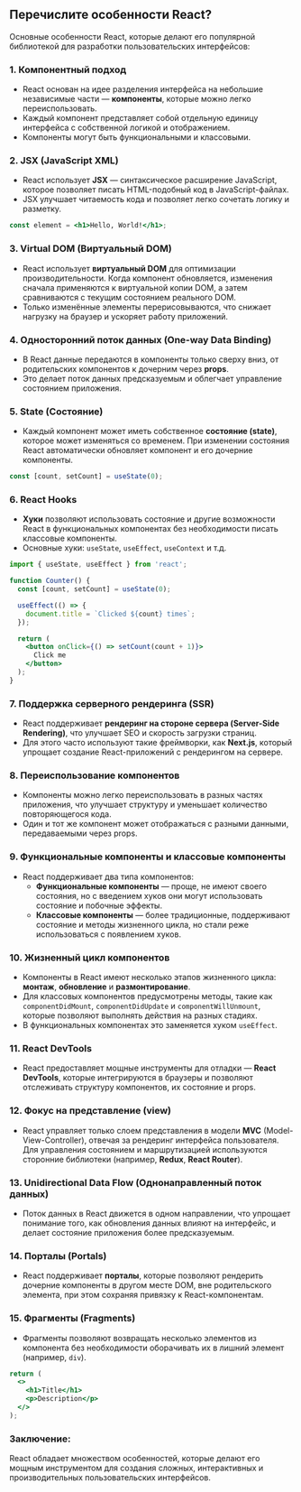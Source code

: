 ## Перечислите особенности React?

Основные особенности React, которые делают его популярной библиотекой для разработки пользовательских интерфейсов:

### 1. **Компонентный подход**
   - React основан на идее разделения интерфейса на небольшие независимые части — **компоненты**, которые можно легко переиспользовать.
   - Каждый компонент представляет собой отдельную единицу интерфейса с собственной логикой и отображением.
   - Компоненты могут быть функциональными и классовыми.

### 2. **JSX (JavaScript XML)**
   - React использует **JSX** — синтаксическое расширение JavaScript, которое позволяет писать HTML-подобный код в JavaScript-файлах.
   - JSX улучшает читаемость кода и позволяет легко сочетать логику и разметку.
   ```jsx
   const element = <h1>Hello, World!</h1>;
   ```

### 3. **Virtual DOM (Виртуальный DOM)**
   - React использует **виртуальный DOM** для оптимизации производительности. Когда компонент обновляется, изменения сначала применяются к виртуальной копии DOM, а затем сравниваются с текущим состоянием реального DOM.
   - Только изменённые элементы перерисовываются, что снижает нагрузку на браузер и ускоряет работу приложений.

### 4. **Односторонний поток данных (One-way Data Binding)**
   - В React данные передаются в компоненты только сверху вниз, от родительских компонентов к дочерним через **props**.
   - Это делает поток данных предсказуемым и облегчает управление состоянием приложения.

### 5. **State (Состояние)**
   - Каждый компонент может иметь собственное **состояние (state)**, которое может изменяться со временем. При изменении состояния React автоматически обновляет компонент и его дочерние компоненты.
   ```jsx
   const [count, setCount] = useState(0);
   ```

### 6. **React Hooks**
   - **Хуки** позволяют использовать состояние и другие возможности React в функциональных компонентах без необходимости писать классовые компоненты.
   - Основные хуки: `useState`, `useEffect`, `useContext` и т.д.
   ```jsx
   import { useState, useEffect } from 'react';
   
   function Counter() {
     const [count, setCount] = useState(0);
   
     useEffect(() => {
       document.title = `Clicked ${count} times`;
     });
   
     return (
       <button onClick={() => setCount(count + 1)}>
         Click me
       </button>
     );
   }
   ```

### 7. **Поддержка серверного рендеринга (SSR)**
   - React поддерживает **рендеринг на стороне сервера (Server-Side Rendering)**, что улучшает SEO и скорость загрузки страниц.
   - Для этого часто используют такие фреймворки, как **Next.js**, который упрощает создание React-приложений с рендерингом на сервере.

### 8. **Переиспользование компонентов**
   - Компоненты можно легко переиспользовать в разных частях приложения, что улучшает структуру и уменьшает количество повторяющегося кода.
   - Один и тот же компонент может отображаться с разными данными, передаваемыми через props.

### 9. **Функциональные компоненты и классовые компоненты**
   - React поддерживает два типа компонентов:
     - **Функциональные компоненты** — проще, не имеют своего состояния, но с введением хуков они могут использовать состояние и побочные эффекты.
     - **Классовые компоненты** — более традиционные, поддерживают состояние и методы жизненного цикла, но стали реже использоваться с появлением хуков.
   
### 10. **Жизненный цикл компонентов**
   - Компоненты в React имеют несколько этапов жизненного цикла: **монтаж**, **обновление** и **размонтирование**.
   - Для классовых компонентов предусмотрены методы, такие как `componentDidMount`, `componentDidUpdate` и `componentWillUnmount`, которые позволяют выполнять действия на разных стадиях.
   - В функциональных компонентах это заменяется хуком `useEffect`.

### 11. **React DevTools**
   - React предоставляет мощные инструменты для отладки — **React DevTools**, которые интегрируются в браузеры и позволяют отслеживать структуру компонентов, их состояние и props.

### 12. **Фокус на представление (view)**
   - React управляет только слоем представления в модели **MVC** (Model-View-Controller), отвечая за рендеринг интерфейса пользователя. Для управления состоянием и маршрутизацией используются сторонние библиотеки (например, **Redux**, **React Router**).

### 13. **Unidirectional Data Flow (Однонаправленный поток данных)**
   - Поток данных в React движется в одном направлении, что упрощает понимание того, как обновления данных влияют на интерфейс, и делает состояние приложения более предсказуемым.

### 14. **Порталы (Portals)**
   - React поддерживает **порталы**, которые позволяют рендерить дочерние компоненты в другом месте DOM, вне родительского элемента, при этом сохраняя привязку к React-компонентам.

### 15. **Фрагменты (Fragments)**
   - Фрагменты позволяют возвращать несколько элементов из компонента без необходимости оборачивать их в лишний элемент (например, `div`).
   ```jsx
   return (
     <>
       <h1>Title</h1>
       <p>Description</p>
     </>
   );
   ```

### Заключение:
React обладает множеством особенностей, которые делают его мощным инструментом для создания сложных, интерактивных и производительных пользовательских интерфейсов.